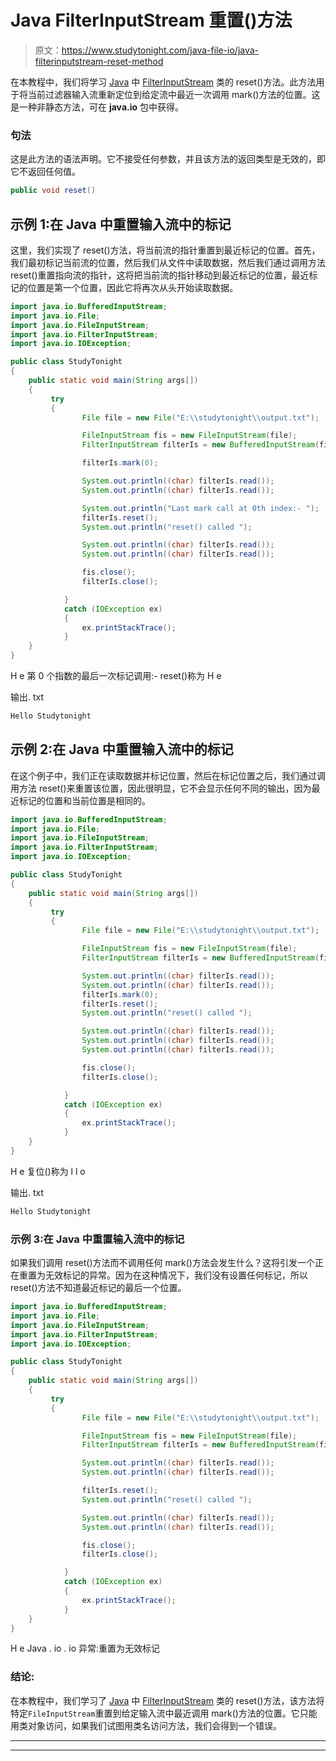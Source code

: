 # Java FilterInputStream 重置()方法

> 原文：<https://www.studytonight.com/java-file-io/java-filterinputstream-reset-method>

在本教程中，我们将学习 [Java](https://www.studytonight.com/java/) 中 [FilterInputStream](https://www.studytonight.com/java-file-io/java-filterinputstream-class) 类的 reset()方法。此方法用于将当前过滤器输入流重新定位到给定流中最近一次调用 mark()方法的位置。这是一种非静态方法，可在 **java.io** 包中获得。

### 句法

这是此方法的语法声明。它不接受任何参数，并且该方法的返回类型是无效的，即它不返回任何值。

```java
public void reset()
```

## 示例 1:在 Java 中重置输入流中的标记

这里，我们实现了 reset()方法，将当前流的指针重置到最近标记的位置。首先，我们最初标记当前流的位置，然后我们从文件中读取数据，然后我们通过调用方法 reset()重置指向流的指针，这将把当前流的指针移动到最近标记的位置，最近标记的位置是第一个位置，因此它将再次从头开始读取数据。

```java
import java.io.BufferedInputStream;
import java.io.File;
import java.io.FileInputStream;
import java.io.FilterInputStream;
import java.io.IOException;

public class StudyTonight
{
	public static void main(String args[])
	{
		 try
		 {			 
	            File file = new File("E:\\studytonight\\output.txt");

	            FileInputStream fis = new FileInputStream(file);
	            FilterInputStream filterIs = new BufferedInputStream(fis);	 

	            filterIs.mark(0);

	            System.out.println((char) filterIs.read());
	            System.out.println((char) filterIs.read());

	            System.out.println("Last mark call at 0th index:- ");
	            filterIs.reset();
	            System.out.println("reset() called ");

	            System.out.println((char) filterIs.read());
	            System.out.println((char) filterIs.read());

	            fis.close();
	            filterIs.close();

	        } 
		 	catch (IOException ex) 
		 	{
	            ex.printStackTrace();
	        }
	}
}
```

H
e
第 0 个指数的最后一次标记调用:-
reset()称为
H
e

输出. txt

```java
Hello Studytonight
```

## 示例 2:在 Java 中重置输入流中的标记

在这个例子中，我们正在读取数据并标记位置，然后在标记位置之后，我们通过调用方法 reset()来重置该位置，因此很明显，它不会显示任何不同的输出，因为最近标记的位置和当前位置是相同的。

```java
import java.io.BufferedInputStream;
import java.io.File;
import java.io.FileInputStream;
import java.io.FilterInputStream;
import java.io.IOException;

public class StudyTonight
{
	public static void main(String args[])
	{
		 try
		 {			 
	            File file = new File("E:\\studytonight\\output.txt");

	            FileInputStream fis = new FileInputStream(file);
	            FilterInputStream filterIs = new BufferedInputStream(fis);	 	           

	            System.out.println((char) filterIs.read());
	            System.out.println((char) filterIs.read());
	            filterIs.mark(0);
	            filterIs.reset();
	            System.out.println("reset() called ");

	            System.out.println((char) filterIs.read());
	            System.out.println((char) filterIs.read());
	            System.out.println((char) filterIs.read());

	            fis.close();
	            filterIs.close();

	        } 
		 	catch (IOException ex) 
		 	{
	            ex.printStackTrace();
	        }
	}
}
```

H
e
复位()称为
l
l
o

输出. txt

```java
Hello Studytonight
```

### 示例 3:在 Java 中重置输入流中的标记

如果我们调用 reset()方法而不调用任何 mark()方法会发生什么？这将引发一个正在重置为无效标记的异常。因为在这种情况下，我们没有设置任何标记，所以 reset()方法不知道最近标记的最后一个位置。

```java
import java.io.BufferedInputStream;
import java.io.File;
import java.io.FileInputStream;
import java.io.FilterInputStream;
import java.io.IOException;

public class StudyTonight
{
	public static void main(String args[])
	{
		 try
		 {			 
	            File file = new File("E:\\studytonight\\output.txt");

	            FileInputStream fis = new FileInputStream(file);
	            FilterInputStream filterIs = new BufferedInputStream(fis);	 

	            System.out.println((char) filterIs.read());
	            System.out.println((char) filterIs.read());

	            filterIs.reset();
	            System.out.println("reset() called ");

	            System.out.println((char) filterIs.read());
	            System.out.println((char) filterIs.read());

	            fis.close();
	            filterIs.close();

	        } 
		 	catch (IOException ex) 
		 	{
	            ex.printStackTrace();
	        }
	}
}
```

H
e
Java . io . io 异常:重置为无效标记

### 结论:

在本教程中，我们学习了 [Java](https://www.studytonight.com/java/) 中 [FilterInputStream](https://www.studytonight.com/java-file-io/java-filterinputstream-class) 类的 reset()方法，该方法将特定`FileInputStream`重置到给定输入流中最近调用 mark()方法的位置。它只能用类对象访问，如果我们试图用类名访问方法，我们会得到一个错误。

* * *

* * *